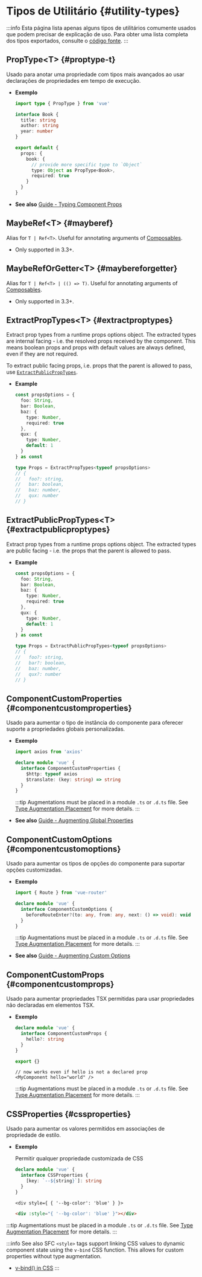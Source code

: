 # Tipos de Utilitário {#utility-types}

:::info
Esta página lista apenas alguns tipos de utilitários comumente usados ​​que podem precisar de explicação de uso. Para obter uma lista completa dos tipos exportados, consulte o [código fonte](https://github.com/vuejs/core/blob/main/packages/runtime-core/src/index.ts#L131).
:::

## PropType\<T> {#proptype-t}

Usado para anotar uma propriedade com tipos mais avançados ao usar declarações de propriedades em tempo de execução.

- **Exemplo**

  ```ts
  import type { PropType } from 'vue'

  interface Book {
    title: string
    author: string
    year: number
  }

  export default {
    props: {
      book: {
        // provide more specific type to `Object`
        type: Object as PropType<Book>,
        required: true
      }
    }
  }
  ```

- **See also** [Guide - Typing Component Props](/guide/typescript/options-api#typing-component-props)

## MaybeRef\<T> {#mayberef}

Alias for `T | Ref<T>`. Useful for annotating arguments of [Composables](/guide/reusability/composables.html).

- Only supported in 3.3+.

## MaybeRefOrGetter\<T> {#maybereforgetter}

Alias for `T | Ref<T> | (() => T)`. Useful for annotating arguments of [Composables](/guide/reusability/composables.html).

- Only supported in 3.3+.

## ExtractPropTypes\<T> {#extractproptypes}

Extract prop types from a runtime props options object. The extracted types are internal facing - i.e. the resolved props received by the component. This means boolean props and props with default values are always defined, even if they are not required.

To extract public facing props, i.e. props that the parent is allowed to pass, use [`ExtractPublicPropTypes`](#extractpublicproptypes).

- **Example**

  ```ts
  const propsOptions = {
    foo: String,
    bar: Boolean,
    baz: {
      type: Number,
      required: true
    },
    qux: {
      type: Number,
      default: 1
    }
  } as const

  type Props = ExtractPropTypes<typeof propsOptions>
  // {
  //   foo?: string,
  //   bar: boolean,
  //   baz: number,
  //   qux: number
  // }
  ```

## ExtractPublicPropTypes\<T> {#extractpublicproptypes}

Extract prop types from a runtime props options object. The extracted types are public facing - i.e. the props that the parent is allowed to pass.

- **Example**

  ```ts
  const propsOptions = {
    foo: String,
    bar: Boolean,
    baz: {
      type: Number,
      required: true
    },
    qux: {
      type: Number,
      default: 1
    }
  } as const

  type Props = ExtractPublicPropTypes<typeof propsOptions>
  // {
  //   foo?: string,
  //   bar?: boolean,
  //   baz: number,
  //   qux?: number
  // }
  ```

## ComponentCustomProperties {#componentcustomproperties}

Usado para aumentar o tipo de instância do componente para oferecer suporte a propriedades globais personalizadas.

- **Exemplo**

  ```ts
  import axios from 'axios'

  declare module 'vue' {
    interface ComponentCustomProperties {
      $http: typeof axios
      $translate: (key: string) => string
    }
  }
  ```

  :::tip
  Augmentations must be placed in a module `.ts` or `.d.ts` file. See [Type Augmentation Placement](/guide/typescript/options-api#augmenting-global-properties) for more details.
  :::

- **See also** [Guide - Augmenting Global Properties](/guide/typescript/options-api#augmenting-global-properties)

## ComponentCustomOptions {#componentcustomoptions}

Usado para aumentar os tipos de opções do componente para suportar opções customizadas.

- **Exemplo**

  ```ts
  import { Route } from 'vue-router'

  declare module 'vue' {
    interface ComponentCustomOptions {
      beforeRouteEnter?(to: any, from: any, next: () => void): void
    }
  }
  ```

  :::tip
  Augmentations must be placed in a module `.ts` or `.d.ts` file. See [Type Augmentation Placement](/guide/typescript/options-api#augmenting-global-properties) for more details.
  :::

- **See also** [Guide - Augmenting Custom Options](/guide/typescript/options-api#augmenting-custom-options)

## ComponentCustomProps {#componentcustomprops}

Usado para aumentar propriedades TSX permitidas para usar propriedades não declaradas em elementos TSX.

- **Exemplo**

  ```ts
  declare module 'vue' {
    interface ComponentCustomProps {
      hello?: string
    }
  }

  export {}
  ```

  ```tsx
  // now works even if hello is not a declared prop
  <MyComponent hello="world" />
  ```

  :::tip
  Augmentations must be placed in a module `.ts` or `.d.ts` file. See [Type Augmentation Placement](/guide/typescript/options-api#augmenting-global-properties) for more details.
  :::

## CSSProperties {#cssproperties}

Usado para aumentar os valores permitidos em associações de propriedade de estilo.

- **Exemplo**

  Permitir qualquer propriedade customizada de CSS

  ```ts
  declare module 'vue' {
    interface CSSProperties {
      [key: `--${string}`]: string
    }
  }
  ```

  ```tsx
  <div style={ { '--bg-color': 'blue' } }>
  ```

  ```html
  <div :style="{ '--bg-color': 'blue' }"></div>
  ```

:::tip
Augmentations must be placed in a module `.ts` or `.d.ts` file. See [Type Augmentation Placement](/guide/typescript/options-api#augmenting-global-properties) for more details.
:::

:::info See also
SFC `<style>` tags support linking CSS values to dynamic component state using the `v-bind` CSS function. This allows for custom properties without type augmentation.

- [v-bind() in CSS](/api/sfc-css-features#v-bind-in-css)
  :::
